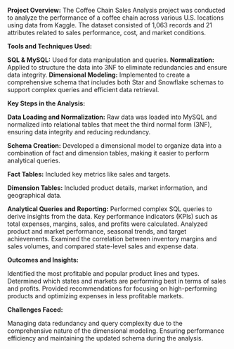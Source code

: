 
**Project Overview:**
The Coffee Chain Sales Analysis project was conducted to analyze the performance of a coffee chain across various U.S. locations using data from Kaggle. The dataset consisted of 1,063 records and 21 attributes related to sales performance, cost, and market conditions.

**Tools and Techniques Used:**

**SQL & MySQL:** Used for data manipulation and queries.
**Normalization:** Applied to structure the data into 3NF to eliminate redundancies and ensure data integrity.
**Dimensional Modeling:** Implemented to create a comprehensive schema that includes both Star and Snowflake schemas to support complex queries and efficient data retrieval.

**Key Steps in the Analysis:**

**Data Loading and Normalization:** Raw data was loaded into MySQL and normalized into relational tables that meet the third normal form (3NF), ensuring data integrity and reducing redundancy.

**Schema Creation:** Developed a dimensional model to organize data into a combination of fact and dimension tables, making it easier to perform analytical queries.

**Fact Tables:** Included key metrics like sales and targets.

**Dimension Tables:** Included product details, market information, and geographical data.

**Analytical Queries and Reporting:** 
Performed complex SQL queries to derive insights from the data. Key performance indicators (KPIs) such as total expenses, margins, sales, and profits were calculated.
Analyzed product and market performance, seasonal trends, and target achievements.
Examined the correlation between inventory margins and sales volumes, and compared state-level sales and expense data.

**Outcomes and Insights:**

Identified the most profitable and popular product lines and types.
Determined which states and markets are performing best in terms of sales and profits.
Provided recommendations for focusing on high-performing products and optimizing expenses in less profitable markets.

**Challenges Faced:**

Managing data redundancy and query complexity due to the comprehensive nature of the dimensional modeling.
Ensuring performance efficiency and maintaining the updated schema during the analysis.


